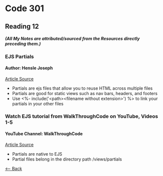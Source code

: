# Code 301
## Reading 12
##### (All My Notes are attributed/sourced from the Resources directly preceding them.)


### EJS Partials
#### Author:  Hensle Joseph
[Article Source](https://medium.com/@henslejoseph/ejs-partials-f6f102cb7433)
* Partials are ejs files that allow you to reuse HTML across multiple files
* Partials are good for static views such as nav bars, headers, and footers
* Use \<%- include('\<path\>\<filename without extension\>') %> to link your partials in your other files


### Watch EJS tutorial from WalkThroughCode on YouTube, Videos 1-5
#### YouTube Channel:  WalkThroughCode
[Article Source](https://www.youtube.com/playlist?list=PL7sCSgsRZ-slYARh3YJIqPGZqtGVqZRGt)
* Partials are native to EJS
* Partial files belong in the directory path /views/partials





[<-- Back](../README.md)
